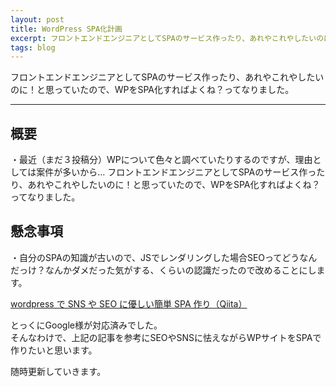 ```yaml
---
layout: post
title: WordPress SPA化計画
excerpt: フロントエンドエンジニアとしてSPAのサービス作ったり、あれやこれやしたいのに！と思っていたので、WPをSPA化すればよくね？ってなりました。
tags: blog
---
```


フロントエンドエンジニアとしてSPAのサービス作ったり、あれやこれやしたいのに！と思っていたので、WPをSPA化すればよくね？ってなりました。

-----

## 概要
・最近（まだ３投稿分）WPについて色々と調べていたりするのですが、理由としては案件が多いから…
フロントエンドエンジニアとしてSPAのサービス作ったり、あれやこれやしたいのに！と思っていたので、WPをSPA化すればよくね？ってなりました。

## 懸念事項
・自分のSPAの知識が古いので、JSでレンダリングした場合SEOってどうなんだっけ？なんかダメだった気がする、くらいの認識だったので改めることにします。

<a href="https://qiita.com/d2cd-kimura/items/c8283849c4dff245d219">wordpress で SNS や SEO に優しい簡単 SPA 作り（Qiita）</a>

とっくにGoogle様が対応済みでした。  
そんなわけで、上記の記事を参考にSEOやSNSに怯えながらWPサイトをSPAで作りたいと思います。

随時更新していきます。